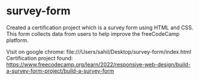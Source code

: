 # survey-form
Created a certification project which is a survey form using HTML and CSS. This form collects data from users to help improve the freeCodeCamp platform.

Visit on google chrome: file:///Users/sahil/Desktop/survey-form/index.html
Certification project found: https://www.freecodecamp.org/learn/2022/responsive-web-design/build-a-survey-form-project/build-a-survey-form
